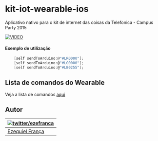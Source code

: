 # kit-iot-wearable-ios

Aplicativo nativo para o kit de internet das coisas da Telefonica - Campus Party 2015 

[![VIDEO](http://img.youtube.com/vi/8kin7jP4x-M/0.jpg)](http://www.youtube.com/watch?v=8kin7jP4x-M)

#### Exemplo de utilização
```c
    [self sendToArduino:@"#LR0000"];
    [self sendToArduino:@"#LG0000"];
    [self sendToArduino:@"#LB0255"];
```
## Lista de comandos do Wearable
Veja a lista de comandos [aqui](https://github.com/telefonicadigital/kit-iot-wearable-node/wiki/Comandos-padr%C3%B5es-do-Wearable)

## Autor
| [![twitter/ezefranca](http://1.gravatar.com/avatar/3b4da2efb9fda1566a2907dd551fc907?s=96&d=http%3A%2F%2F1.gravatar.com%2Favatar%2Fad516503a11cd5ca435acc9bb6523536%3Fs%3D96&r=G)](http://twitter.com/ezefranca "Follow @vitorleal on Twitter") |
|---|
| [Ezequiel França](http://ezefranca.com) |
